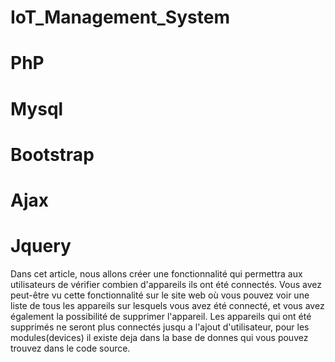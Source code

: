 # IoT_Management_System
# PhP 
# Mysql 
# Bootstrap 
# Ajax 
# Jquery 

Dans cet article, nous allons créer une fonctionnalité qui permettra aux utilisateurs de vérifier combien d'appareils ils ont été connectés. Vous avez peut-être vu cette fonctionnalité sur le site web où vous pouvez voir une liste de tous les appareils sur lesquels vous avez été connecté, et vous avez également la possibilité de supprimer l'appareil.
Les appareils qui ont été supprimés ne seront plus connectés jusqu a l'ajout d'utilisateur, pour les modules(devices) il existe deja dans la base de donnes qui vous pouvez trouvez dans le code source.

